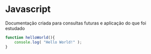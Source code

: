 # Javascript

Documentação criada para consultas futuras e aplicação do que foi estudado

```javascript
function helloWorld(){
    console.log( "Hello World!" );
}